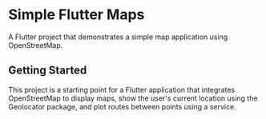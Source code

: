 # Simple Flutter Maps 

A Flutter project that demonstrates a simple map application using OpenStreetMap.

## Getting Started

This project is a starting point for a Flutter application that integrates OpenStreetMap to display maps, show the user's current location using the Geolocator package, and plot routes between points using a service.
